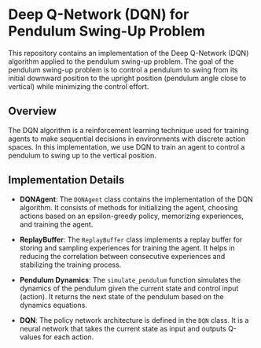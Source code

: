 # Deep Q-Network (DQN) for Pendulum Swing-Up Problem

This repository contains an implementation of the Deep Q-Network (DQN) algorithm applied to the pendulum swing-up problem. The goal of the pendulum swing-up problem is to control a pendulum to swing from its initial downward position to the upright position (pendulum angle close to vertical) while minimizing the control effort.

## Overview

The DQN algorithm is a reinforcement learning technique used for training agents to make sequential decisions in environments with discrete action spaces. In this implementation, we use DQN to train an agent to control a pendulum to swing up to the vertical position.

## Implementation Details

- **DQNAgent**: The `DQNAgent` class contains the implementation of the DQN algorithm. It consists of methods for initializing the agent, choosing actions based on an epsilon-greedy policy, memorizing experiences, and training the agent.

- **ReplayBuffer**: The `ReplayBuffer` class implements a replay buffer for storing and sampling experiences for training the agent. It helps in reducing the correlation between consecutive experiences and stabilizing the training process.

- **Pendulum Dynamics**: The `simulate_pendulum` function simulates the dynamics of the pendulum given the current state and control input (action). It returns the next state of the pendulum based on the dynamics equations.

- **DQN**: The policy network architecture is defined in the `DQN` class. It is a neural network that takes the current state as input and outputs Q-values for each action.
